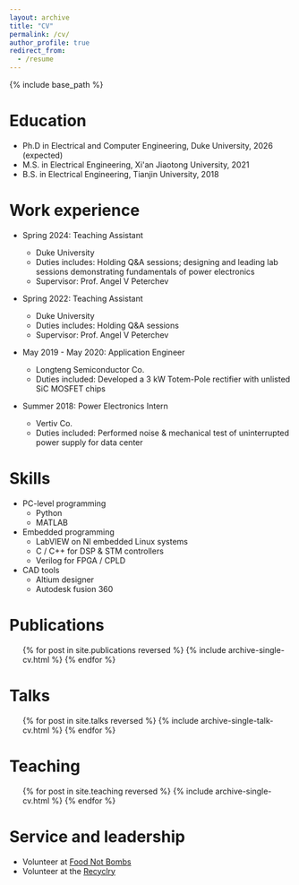 ```yaml
---
layout: archive
title: "CV"
permalink: /cv/
author_profile: true
redirect_from:
  - /resume
---
```


{% include base_path %}

Education
======
* Ph.D in Electrical and Computer Engineering, Duke University, 2026 (expected)
* M.S. in Electrical Engineering, Xi'an Jiaotong University, 2021
* B.S. in Electrical Engineering, Tianjin University, 2018

Work experience
======
* Spring 2024: Teaching Assistant
  * Duke University
  * Duties includes: Holding Q&A sessions; designing and leading lab sessions demonstrating fundamentals of power electronics
  * Supervisor: Prof. Angel V Peterchev

* Spring 2022: Teaching Assistant
  * Duke University
  * Duties includes: Holding Q&A sessions
  * Supervisor: Prof. Angel V Peterchev

* May 2019 - May 2020: Application Engineer
  * Longteng Semiconductor Co. 
  * Duties included: Developed a 3 kW Totem-Pole rectifier with unlisted SiC MOSFET chips

* Summer 2018: Power Electronics Intern
  * Vertiv Co.
  * Duties included: Performed noise & mechanical test of uninterrupted power supply for data center
  
Skills
======
* PC-level programming
  * Python
  * MATLAB
* Embedded programming
  * LabVIEW on NI embedded Linux systems
  * C / C++ for DSP & STM controllers
  * Verilog for FPGA / CPLD
* CAD tools
  * Altium designer
  * Autodesk fusion 360

Publications
======
  <ul>{% for post in site.publications reversed %}
    {% include archive-single-cv.html %}
  {% endfor %}</ul>
  
Talks
======
  <ul>{% for post in site.talks reversed %}
    {% include archive-single-talk-cv.html  %}
  {% endfor %}</ul>
  
Teaching
======
  <ul>{% for post in site.teaching reversed %}
    {% include archive-single-cv.html %}
  {% endfor %}</ul>
  
Service and leadership
======
* Volunteer at [Food Not Bombs](https://en.wikipedia.org/wiki/Food_Not_Bombs)
* Volunteer at the [Recyclry](https://www.recyclery.org/)
